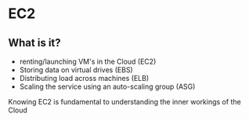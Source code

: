# EC2
What is it?
-----------

*   renting/launching VM's in the Cloud (EC2)
*   Storing data on virtual drives (EBS)
*   Distributing load across machines (ELB)
*   Scaling the service using an auto-scaling group (ASG)

Knowing EC2 is fundamental to understanding the inner workings of the Cloud